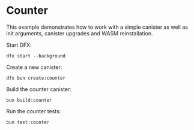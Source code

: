 # Counter

This example demonstrates how to work with a simple canister as well as init arguments, canister upgrades and WASM reinstallation.

Start DFX:

```shell
dfx start --background
```

Create a new canister:

```shell
dfx bun create:counter
```

Build the counter canister:

```shell
bun build:counter
```

Run the counter tests:

```shell
bun test:counter
```

